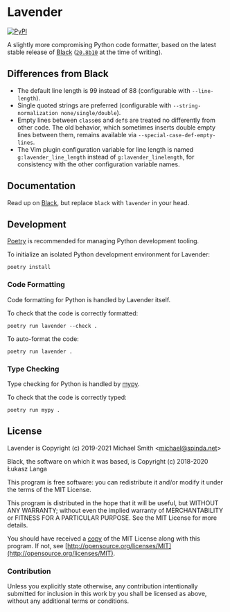 # Lavender

[![PyPI](https://img.shields.io/pypi/v/lavender.svg)](https://pypi.python.org/pypi/lavender)

A slightly more compromising Python code formatter, based on the latest stable release of
[Black](https://github.com/python/black#readme)
([`20.8b10`](https://github.com/psf/black/releases/tag/20.8b1) at the time of writing).

## Differences from Black

- The default line length is 99 instead of 88 (configurable with `--line-length`).
- Single quoted strings are preferred (configurable with
 `--string-normalization none/single/double`).
- Empty lines between `class`es and `def`s are treated no differently from other code. The old
  behavior, which sometimes inserts double empty lines between them, remains available via
  `--special-case-def-empty-lines`.
- The Vim plugin configuration variable for line length is named `g:lavender_line_length` instead
  of `g:lavender_linelength`, for consistency with the other configuration variable names.

## Documentation

Read up on [Black](https://github.com/python/black#readme), but replace `black` with `lavender` in your
head.

## Development

[Poetry](https://github.com/python-poetry/poetry#readme) is recommended for managing Python
development tooling.

To initialize an isolated Python development environment for Lavender:

```
poetry install
```

### Code Formatting

Code formatting for Python is handled by Lavender itself.

To check that the code is correctly formatted:

```
poetry run lavender --check .
```

To auto-format the code:

```
poetry run lavender .
```

### Type Checking

Type checking for Python is handled by [mypy](https://github.com/python/mypy#readme).

To check that the code is correctly typed:

```
poetry run mypy .
```

## License

Lavender is Copyright (c) 2019-2021 Michael Smith &lt;michael@spinda.net&gt;

Black, the software on which it was based, is Copyright (c) 2018-2020 Łukasz Langa

This program is free software: you can redistribute it and/or modify it under the terms of the MIT
License.

This program is distributed in the hope that it will be useful, but WITHOUT ANY WARRANTY; without
even the implied warranty of MERCHANTABILITY or FITNESS FOR A PARTICULAR PURPOSE. See the MIT
License for more details.

You should have received a [copy](LICENSE) of the MIT License along with this program. If not, see
[http://opensource.org/licenses/MIT](http://opensource.org/licenses/MIT).

### Contribution

Unless you explicitly state otherwise, any contribution intentionally submitted for inclusion in
this work by you shall be licensed as above, without any additional terms or conditions.

[modeline]: # ( vim: set tw=99 ts=2 sw=2 et: )
